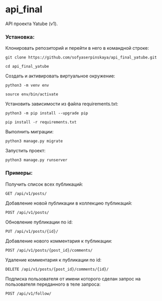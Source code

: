 # api_final
API проекта Yatube (v1).


### Установка:

Клонировать репозиторий и перейти в него в командной строке:

```
git clone https://github.com/sofyaserpinskaya/api_final_yatube.git
```

```
cd api_final_yatube
```

Cоздать и активировать виртуальное окружение:

```
python3 -m venv env
```

```
source env/bin/activate
```

Установить зависимости из файла requirements.txt:

```
python3 -m pip install --upgrade pip
```

```
pip install -r requirements.txt
```

Выполнить миграции:

```
python3 manage.py migrate
```

Запустить проект:

```
python3 manage.py runserver
```

### Примеры:

Получить список всех публикаций:

```
GET /api/v1/posts/
```

Добавление новой публикации в коллекцию публикаций:

```
POST /api/v1/posts/
```

Обновление публикации по id:

```
PUT /api/v1/posts/{id}/
```

Добавление нового комментария к публикации:

```
POST /api/v1/posts/{post_id}/comments/
```

Удаление комментария к публикации по id:

```
DELETE /api/v1/posts/{post_id}/comments/{id}/
```

Подписка пользователя от имени которого сделан запрос на пользователя переданного в теле запроса:

```
POST /api/v1/follow/
```
